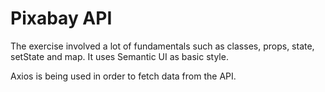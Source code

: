 <h1>Pixabay API</h1>

The exercise involved a lot of fundamentals such as classes, props, state, setState and map. It uses Semantic UI as basic style.

Axios is being used in order to fetch data from the API.
